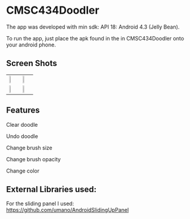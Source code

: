 # CMSC434Doodler
The app was developed with min sdk: API 18: Android 4.3 (Jelly Bean).

To run the app, just place the apk found in the in CMSC434Doodler onto your android phone.

## Screen Shots
<table class="tg">
<tr>
    <td class="tg-031e"><img src="https://cloud.githubusercontent.com/assets/6146961/13973665/a7c918f0-f07b-11e5-95d1-7f486628391e.png" height="35%"></td>
    <td class="tg-031e"><img src="https://cloud.githubusercontent.com/assets/6146961/13974208/23c26cbe-f080-11e5-9619-2aabeaa4691d.png" height="35%"></td>
  </tr>
  <tr>
    <td class="tg-031e"><img src="https://cloud.githubusercontent.com/assets/6146961/13973661/a374e626-f07b-11e5-974a-1d24808c408e.png" height="35%"></td>
    <td class="tg-031e"><img src="https://cloud.githubusercontent.com/assets/6146961/13973657/9b35499c-f07b-11e5-9420-d19e9bde7701.png" height="35%"></td>
  </tr>
</table>

## Features
Clear doodle

Undo doodle

Change brush size

Change brush opacity

Change color

##  External Libraries used:
For the sliding panel I used: https://github.com/umano/AndroidSlidingUpPanel
